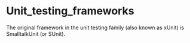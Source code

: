 # Unit_testing_frameworks
The original framework in the unit testing family (also known as xUnit) is SmalltalkUnit (or SUnit).
